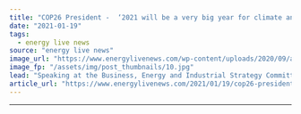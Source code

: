 ```yaml
---
title: "COP26 President -  ‘2021 will be a very big year for climate and the UK’"
date: "2021-01-19"
tags: 
  - energy live news
source: "energy live news"
image_url: "https://www.energylivenews.com/wp-content/uploads/2020/09/alok_720x412.jpg"
image_fp: "/assets/img/post_thumbnails/10.jpg"
lead: "Speaking at the Business, Energy and Industrial Strategy Committee earlier today, Alok Sharma said he wants COP26 to be the most inclusive COP ever"
article_url: "https://www.energylivenews.com/2021/01/19/cop26-president-2021-will-be-a-very-big-year-for-climate-and-the-uk/"
---
```


---
